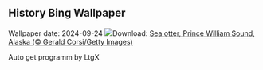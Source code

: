 ## History Bing Wallpaper
Wallpaper date: 2024-09-24
![](https://www.bing.com/th?id=OHR.IcebergOtter_EN-US3869054406_UHD.jpg&w=1000)Download: [Sea otter, Prince William Sound, Alaska (© Gerald Corsi/Getty Images)](https://www.bing.com/th?id=OHR.IcebergOtter_EN-US3869054406_UHD.jpg)

Auto get programm by LtgX
